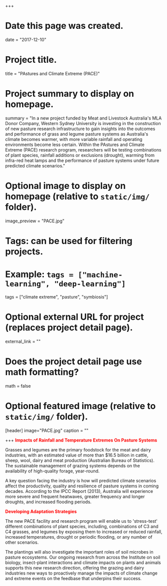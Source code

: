 +++
# Date this page was created.
date = "2017-12-10"

# Project title.
title = "PAstures and Climate Extreme (PACE)"

# Project summary to display on homepage.
summary = "In a new project funded by Meat and Livestock Australia's MLA Donor Company, Western Sydney University is investing in the construction of new pasture research infrastructure to gain insights into the outcomes and performance of grass and legume pasture systems as Australia's climate becomes warmer, with more variable rainfall and operating environments become less certain. Within the PAstures and Climate Extreme (PACE) research program, researchers will be testing combinations of plant species, rainfall additions or exclusions (drought), warming from infra-red heat lamps and the performance of pasture systems under future predicted climate scenarios."

# Optional image to display on homepage (relative to `static/img/` folder).
image_preview = "PACE.jpg"

# Tags: can be used for filtering projects.
# Example: `tags = ["machine-learning", "deep-learning"]`
tags = ["climate extreme", "pasture", "symbiosis"]

# Optional external URL for project (replaces project detail page).
external_link = ""

# Does the project detail page use math formatting?
math = false
# Optional featured image (relative to `static/img/` folder).
[header]
image="PACE.jpg"
caption = ""

+++
<span style="color:red"> **Impacts of Rainfall and Temperature Extremes On Pasture Systems** 

Grasses and legumes are the primary foodstock for the meat and dairy industries, with an estimated value of more than $16.5 billion in cattle, sheep, wool, dairy and meat production (Australian Bureau of Statistics). The sustainable management of grazing systems depends on the availability of high-quality forage, year-round.

A key question facing the industry is how will predicted climate scenarios affect the productivity, quality and resilience of pasture systems in coming decades. According to the IPCC Report (2013), Australia will experience more severe and frequent heatwaves, greater frequency and longer droughts, and increased flooding periods. 

<span style="color:red"> **Developing Adaptation Strategies** 

The new PACE facility and research program will enable us to 'stress-test' different combinations of plant species, including, combinations of C3 and C4 grasses, and legumes by exposing them to increased or reduced rainfall, increased temperatures, drought or periodic flooding, or any number of other scenarios.

The plantings will also investigate the important roles of soil microbes in pasture ecosystems. Our ongoing research from across the Institute on soil biology, insect-plant interactions and climate impacts on plants and animals supports this new research direction, offering the grazing and dairy industries new ways to proactively manage the impacts of climate change and extreme events on the feedbase that underpins their success.
